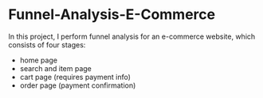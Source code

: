 # Funnel-Analysis-E-Commerce

In this project, I perform funnel analysis for an e-commerce website, which consists of four stages:

* home page
* search and item page
* cart page (requires payment info)
* order page (payment confirmation)
